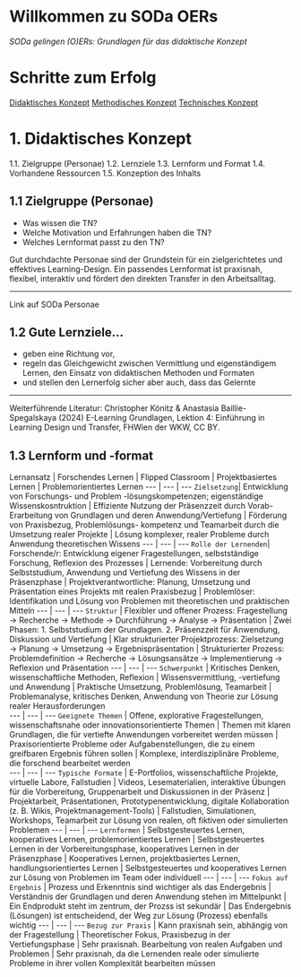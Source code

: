 <!--

author: Canan Hastik  
email:    
version:  v1
language: DE

icon:     https://raw.githubusercontent.com/chastik/Beratung_Dateityp_Bild/refs/heads/main/SODa-Logo_full.svg
link:     https://raw.githubusercontent.com/chastik/Beratung/refs/heads/main/soda.css

comment:  WissKi SODA OERs

-->

 Willkommen zu SODa OERs 
==========================

*SODa gelingen (O)ERs: Grundlagen für das didaktische Konzept*

# Schritte zum Erfolg

[Didaktisches Konzept](../blob/master/LICENSE)
[Methodisches Konzept](../blob/master/LICENSE)
[Technisches Konzept](../blob/master/LICENSE)

# 1. Didaktisches Konzept

1.1. Zielgruppe (Personae)
1.2. Lernziele
1.3. Lernform und Format
1.4. Vorhandene Ressourcen
1.5. Konzeption des Inhalts

## 1.1 Zielgruppe (Personae)

- Was wissen die TN?
- Welche Motivation und Erfahrungen haben die TN?
- Welches Lernformat passt zu den TN?

Gut durchdachte Personae sind der Grundstein für ein zielgerichtetes und effektives Learning-Design.
Ein passendes Lernformat ist praxisnah, flexibel, interaktiv und fördert den direkten Transfer in den Arbeitsalltag.

___

Link auf SODa Personae


## 1.2 Gute Lernziele…

- geben eine Richtung vor,
- regeln das Gleichgewicht zwischen Vermittlung und eigenständigem Lernen, den Einsatz von didaktischen Methoden und Formaten
- und stellen den Lernerfolg sicher aber auch, dass das Gelernte

___

Weiterführende Literatur: Christopher Könitz & Anastasia Baillie-Spegalskaya (2024) E-Learning Grundlagen, Lektion 4: Einführung in Learning Design und Transfer, FHWien der WKW, CC BY.


## 1.3 Lernform und -format


Lernansatz | Forschendes Lernen | Flipped Classroom | Projektbasiertes Lernen  | Problemorientiertes Lernen
--- | --- | ---
`Zielsetzung`| Entwicklung von Forschungs- und Problem -lösungskompetenzen; eigenständige Wissenskosntruktion | Effiziente Nutzung der Präsenzzeit durch Vorab- Erarbeitung von Grundlagen und deren Anwendung/Vertiefung | Förderung von Praxisbezug, Problemlösungs- kompetenz und Teamarbeit durch die Umsetzung realer Projekte | Lösung komplexer, realer Probleme durch Anwendung theoretischen Wissens
--- | --- | ---
`Rolle der Lernenden`| Forschende/r: Entwicklung eigener Fragestellungen, selbstständige Forschung, Reflexion des Prozesses | Lernende: Vorbereitung durch Selbststudium, Anwendung und Vertiefung des Wissens in der Präsenzphase | Projektverantwortliche: Planung, Umsetzung und Präsentation eines Projekts mit realen Praxisbezug | Problemlöser: Identifikation und Lösung von Problemen mit theoretischen und praktischen Mitteln
--- | --- | ---
`Struktur` | Flexibler und offener Prozess: Fragestellung → Recherche → Methode → Durchführung → Analyse → Präsentation | Zwei Phasen: 1. Selbststudium der Grundlagen. 2. Präsenzzeit für Anwendung, Diskussion und Vertiefung | Klar strukturierter Projektprozess: Zielsetzung → Planung → Umsetzung → Ergebnispräsentation |  Strukturierter Prozess: Problemdefinition → Recherche → Lösungsansätze → Implementierung → Reflexion und Präsentation
--- | --- | ---
`Schwerpunkt` | Kritisches Denken, wissenschaftliche Methoden, Reflexion | Wissensvermittlung, -vertiefung und Anwendung | Praktische Umsetzung, Problemlösung, Teamarbeit |  Problemanalyse, kritisches Denken, Anwendung von Theorie zur Lösung realer Herausforderungen  
--- | --- | ---
`Geeignete Themen` | Offene, explorative Fragestellungen, wissenschaftsnahe oder innovationsorientierte Themen | Themen mit klaren Grundlagen, die für vertiefte Anwendungen vorbereitet werden müssen | Praxisorientierte Probleme oder Aufgabenstellungen, die zu einem greifbaren Ergebnis führen sollen | Komplexe, interdisziplinäre Probleme, die forschend bearbeitet werden  
--- | --- | ---
`Typische Formate` | E-Portfolios, wissenschaftliche Projekte, virtuelle Labore, Fallstudien | Videos, Lesematerialien, interaktive Übungen für die Vorbereitung, Gruppenarbeit und Diskussionen in der Präsenz | Projektarbeit, Präsentationen, Prototypenentwicklung, digitale Kollaboration (z. B. Wikis, Projektmanagement-Tools) | Fallstudien, Simulationen, Workshops, Teamarbeit zur Lösung von realen, oft fiktiven oder simulierten Problemen 
--- | --- | ---
`Lernformen` | Selbstgesteuertes Lernen, kooperatives Lernen, problemorientiertes Lernen | Selbstgesteuertes Lernen in der Vorbereitungsphase, kooperatives Lernen in der Präsenzphase | Kooperatives Lernen, projektbasiertes Lernen, handlungsorientiertes Lernen | Selbstgesteuertes und kooperatives Lernen zur Lösung von Problemen im Team oder individuell 
--- | --- | ---
`Fokus auf Ergebnis` | Prozess und Erkenntnis sind wichtiger als das Endergebnis | Verständnis der Grundlagen und deren Anwendung stehen im Mittelpunkt | Ein Endprodukt steht im zentrum, der Prozss ist sekundär | Das Endergebnis (Lösungen) ist entscheidend, der Weg zur Lösung (Prozess) ebenfalls wichtig
--- | --- | ---
`Bezug zur Praxis` | Kann praxisnah sein, abhängig von der Fragestellung | Theoretischer Fokus, Praxisbezug in der Vertiefungsphase | Sehr praxisnah. Bearbeitung von realen Aufgaben und Problemen | Sehr praxisnah, da die Lernenden reale oder simulierte Probleme in ihrer vollen Komplexität bearbeiten müssen
